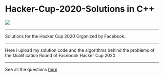 # Hacker-Cup-2020-Solutions in C++

<img src="https://scontent.fccu11-1.fna.fbcdn.net/v/t39.32972-6/106459247_411797866443721_469790359964320121_n.jpg?_nc_cat=110&_nc_sid=062d2c&_nc_ohc=BzQTuJ0FD3kAX96Y5Jm&_nc_ht=scontent.fccu11-1.fna&oh=055adbb3b1e5ccaa944c795b99e7bed4&oe=5F45FA8C">
<hr>
Solutions for the Hacker Cup 2020 Organized by Facebook.
<hr>
Here i upload my solution code and the algorithms behind the problems of the Qualification Round of Facebook Hacker Cup 2020
<hr>
See all the questions <a href="https://www.facebook.com/codingcompetitions/hacker-cup/2020/qualification-round">here</a>

